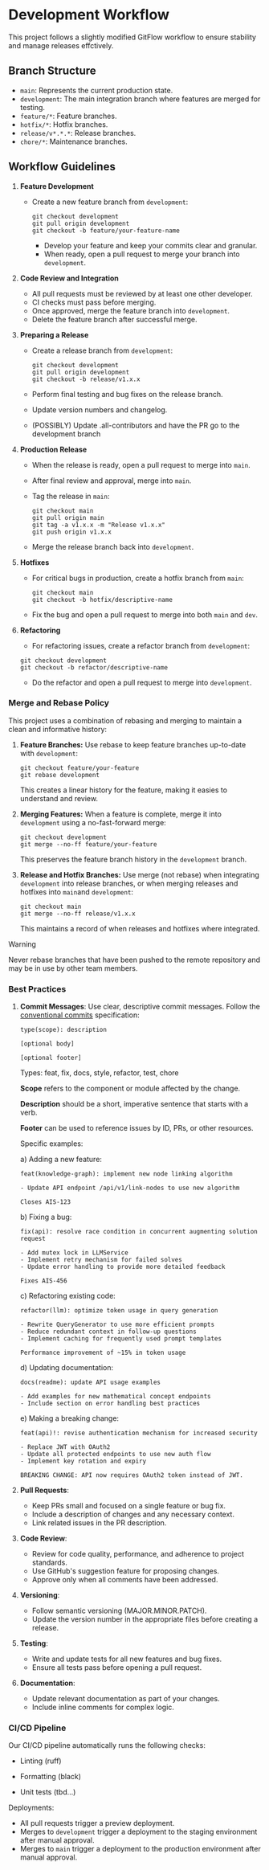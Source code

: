 # Development Workflow

This project follows a slightly modified GitFlow workflow to ensure stability and manage releases effctively.

## Branch Structure

- `main`: Represents the current production state.
- `development`: The main integration branch where features are merged for testing.
- `feature/*`: Feature branches.
- `hotfix/*`: Hotfix branches.
- `release/v*.*.*`: Release branches.
- `chore/*`: Maintenance branches.

## Workflow Guidelines

1. **Feature Development**

   - Create a new feature branch from `development`:

     ```shell
     git checkout development
     git pull origin development
     git checkout -b feature/your-feature-name
     ```

     - Develop your feature and keep your commits clear and granular.
     - When ready, open a pull request to merge your branch into `development`.

2. **Code Review and Integration**

   - All pull requests must be reviewed by at least one other developer.
   - CI checks must pass before merging.
   - Once approved, merge the feature branch into `development`.
   - Delete the feature branch after successful merge.

3. **Preparing a Release**

   - Create a release branch from `development`:

     ```shell
     git checkout development
     git pull origin development
     git checkout -b release/v1.x.x
     ```

   - Perform final testing and bug fixes on the release branch.
   - Update version numbers and changelog.
   - (POSSIBLY) Update .all-contributors and have the PR go to the development branch

4. **Production Release**

   - When the release is ready, open a pull request to merge into `main`.
   - After final review and approval, merge into `main`.
   - Tag the release in `main`:

     ```shell
     git checkout main
     git pull origin main
     git tag -a v1.x.x -m "Release v1.x.x"
     git push origin v1.x.x
     ```

   - Merge the release branch back into `development`.

5. **Hotfixes**

   - For critical bugs in production, create a hotfix branch from `main`:

     ```shell
     git checkout main
     git checkout -b hotfix/descriptive-name
     ```

   - Fix the bug and open a pull request to merge into both `main` and `dev`.

6. **Refactoring**

   - For refactoring issues, create a refactor branch from `development`:

   ```shell
   git checkout development
   git checkout -b refactor/descriptive-name
   ```

   - Do the refactor and open a pull request to merge into `development`.

### Merge and Rebase Policy

This project uses a combination of rebasing and merging to maintain a clean and informative history:

1. **Feature Branches:** Use rebase to keep feature branches up-to-date with `development`:

   ```shell
   git checkout feature/your-feature
   git rebase development
   ```

   This creates a linear history for the feature, making it easies to understand and review.

2. **Merging Features:** When a feature is complete, merge it into `development` using a no-fast-forward merge:

   ```shell
   git checkout development
   git merge --no-ff feature/your-feature
   ```

   This preserves the feature branch history in the `development` branch.

3. **Release and Hotfix Branches:** Use merge (not rebase) when integrating `development` into release branches, or when merging releases and hotfixes into `main`and `development`:

   ```shell
   git checkout main
   git merge --no-ff release/v1.x.x
   ```

   This maintains a record of when releases and hotfixes where integrated.

> [!Warning]
>
> Never rebase branches that have been pushed to the remote repository and may be in use by other team members.

### Best Practices

1. **Commit Messages**: Use clear, descriptive commit messages. Follow the [conventional commits](https://www.conventionalcommits.org/en/v1.0.0/) specification:

   ```shell
   type(scope): description

   [optional body]

   [optional footer]
   ```

   Types: feat, fix, docs, style, refactor, test, chore

   **Scope** refers to the component or module affected by the change.

   **Description** should be a short, imperative sentence that starts with a verb.

   **Footer** can be used to reference issues by ID, PRs, or other resources.

   Specific examples:

   a) Adding a new feature:

   ```shell
   feat(knowledge-graph): implement new node linking algorithm

   - Update API endpoint /api/v1/link-nodes to use new algorithm

   Closes AIS-123
   ```

   b) Fixing a bug:

   ```
   fix(api): resolve race condition in concurrent augmenting solution request

   - Add mutex lock in LLMService
   - Implement retry mechanism for failed solves
   - Update error handling to provide more detailed feedback

   Fixes AIS-456
   ```

   c) Refactoring existing code:

   ```
   refactor(llm): optimize token usage in query generation

   - Rewrite QueryGenerator to use more efficient prompts
   - Reduce redundant context in follow-up questions
   - Implement caching for frequently used prompt templates

   Performance improvement of ~15% in token usage
   ```

   d) Updating documentation:

   ```
   docs(readme): update API usage examples

   - Add examples for new mathematical concept endpoints
   - Include section on error handling best practices
   ```

   e) Making a breaking change:

   ```
   feat(api)!: revise authentication mechanism for increased security

   - Replace JWT with OAuth2
   - Update all protected endpoints to use new auth flow
   - Implement key rotation and expiry

   BREAKING CHANGE: API now requires OAuth2 token instead of JWT.
   ```

2. **Pull Requests**:

   - Keep PRs small and focused on a single feature or bug fix.
   - Include a description of changes and any necessary context.
   - Link related issues in the PR description.

3. **Code Review**:

   - Review for code quality, performance, and adherence to project standards.
   - Use GitHub's suggestion feature for proposing changes.
   - Approve only when all comments have been addressed.

4. **Versioning**:

   - Follow semantic versioning (MAJOR.MINOR.PATCH).
   - Update the version number in the appropriate files before creating a release.

5. **Testing**:

   - Write and update tests for all new features and bug fixes.
   - Ensure all tests pass before opening a pull request.

6. **Documentation**:
   - Update relevant documentation as part of your changes.
   - Include inline comments for complex logic.

### CI/CD Pipeline

Our CI/CD pipeline automatically runs the following checks:

- Linting (ruff)

- Formatting (black)

- Unit tests (tbd...)

Deployments:

- All pull requests trigger a preview deployment.
- Merges to `development` trigger a deployment to the staging environment after manual approval.
- Merges to `main` trigger a deployment to the production environment after manual approval.
